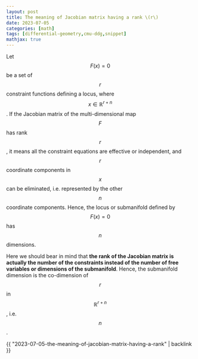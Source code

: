 ```yaml
---
layout: post
title: The meaning of Jacobian matrix having a rank \(r\)
date: 2023-07-05
categories: [math]
tags: [differential-geometry,cmu-ddg,snippet]
mathjax: true
---
```


Let $$F(x) = 0$$ be a set of $$r$$ constraint functions defining a
locus, where $$x\in \mathbb{R}^{r+n}$$. If the Jacobian matrix of the
multi-dimensional map $$F$$ has rank $$r$$, it means all the constraint
equations are effective or independent, and $$r$$ coordinate components
in $$x$$ can be eliminated, i.e. represented by the other $$n$$
coordinate components. Hence, the locus or submanifold defined by
$$F(x) = 0$$ has $$n$$ dimensions.

Here we should bear in mind that **the rank of the Jacobian matrix is
actually the number of the constraints instead of the number of free
variables or dimensions of the submanifold**. Hence, the submanifold
dimension is the co-dimension of $$r$$ in $$\mathbb{R}^{r+n}$$, i.e.
$$n$$.

{{ "2023-07-05-the-meaning-of-jacobian-matrix-having-a-rank" | backlink }}
